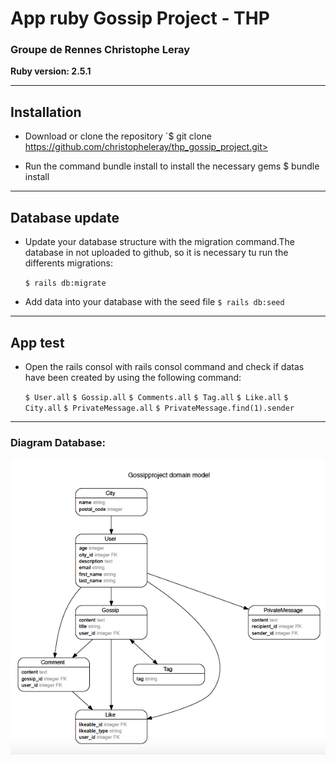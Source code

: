 # App ruby Gossip Project - THP
### Groupe de Rennes Christophe Leray
**Ruby version: 2.5.1**

___
## Installation

* Download or clone the repository
    `$ git clone https://github.com/christopheleray/thp_gossip_project.git>

* Run the command bundle install to install the necessary gems
    $ bundle install
---
## Database update 

* Update your database structure with the migration command.The database in not uploaded to github, so it is necessary tu run the differents migrations:

    `$ rails db:migrate`

* Add data into your database with the seed file
     `$ rails db:seed`
---
## App test

* Open the rails consol with rails consol command and check if datas have been created by using the following command:

    `$ User.all`
    `$ Gossip.all`
    `$ Comments.all`
    `$ Tag.all`
    `$ Like.all`
    `$ City.all`
    `$ PrivateMessage.all`
    `$ PrivateMessage.find(1).sender`
---
### Diagram Database:</h4>
![DB Diagram](images/Gossip_project_db_diagram.png)
        

